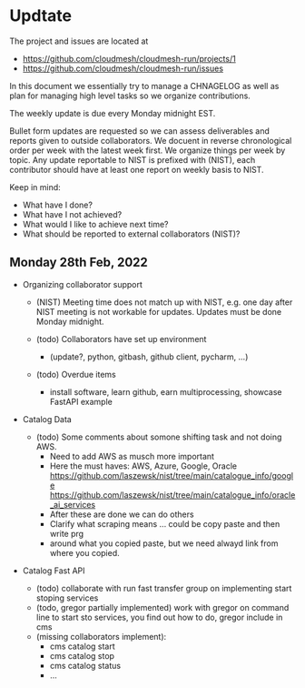 # Updtate

The project and issues are located at 

* https://github.com/cloudmesh/cloudmesh-run/projects/1
* https://github.com/cloudmesh/cloudmesh-run/issues

In this document we essentially try to manage a CHNAGELOG as well as plan for 
managing high level tasks so we organize contributions.

The weekly update is due every Monday midnight EST.

Bullet form updates are requested so we can assess deliverables and reports given 
to outside collaborators. We docuent in reverse chronological order per week with the latest week 
first. We organize things per week by topic. Any update reportable to NIST is prefixed with (NIST), each contributor 
should have at least one report on weekly basis to NIST.

Keep in mind:

* What have I done?
* What have I not achieved?
* What would I like to achieve next time?
* What should be reported to external collaborators (NIST)?

## Monday 28th Feb, 2022

* Organizing collaborator support

  * (NIST) Meeting time does not match up with NIST, e.g. one day after NIST meeting 
    is not workable for updates. Updates must be done Monday midnight.

  * (todo) Collaborators have set up environment 
    * (update?, python, gitbash, github client, pycharm, ...)

  * (todo) Overdue items
    * install software, learn github, earn multiprocessing, showcase FastAPI example
  
* Catalog Data

  * (todo) Some comments about somone shifting task and not doing AWS.
    * Need to add AWS as musch more important
    * Here the must haves: AWS, Azure, Google, Oracle
      <https://github.com/laszewsk/nist/tree/main/catalogue_info/google>
      <https://github.com/laszewsk/nist/tree/main/catalogue_info/oracle_ai_services>
    * After these are done we can do others
    * Clarify what scraping means ... could be copy paste and then write prg 
    * around what you copied paste, but we need alwayd link from where you copied.

* Catalog Fast API 

  * (todo) collaborate with run fast transfer group on implementing start stoping services
  * (todo, gregor partially implemented) work with gregor on command line to start sto services, you find out how to do, 
    gregor include in cms
  * (missing collaborators implement):
    * cms catalog start
    * cms catalog stop
    * cms catalog status
    * ...
  



